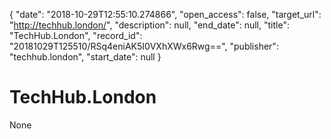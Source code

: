 {
  "date": "2018-10-29T12:55:10.274866", 
  "open_access": false, 
  "target_url": "http://techhub.london/", 
  "description": null, 
  "end_date": null, 
  "title": "TechHub.London", 
  "record_id": "20181029T125510/RSq4eniAK5I0VXhXWx6Rwg==", 
  "publisher": "techhub.london", 
  "start_date": null
}

# TechHub.London

None